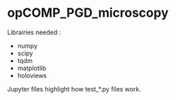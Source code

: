 # opCOMP_PGD_microscopy

Librairies needed :
- numpy
- scipy
- tqdm
- matplotlib
- holoviews

Jupyter files highlight how test_*.py files work.
